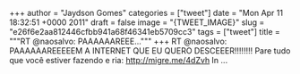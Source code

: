 
+++
author = "Jaydson Gomes"
categories = ["tweet"]
date = "Mon Apr 11 18:32:51 +0000 2011"
draft = false
image = "{TWEET_IMAGE}"
slug = "e26f6e2aa812446cfbb941a68f46341eb5709cc3"
tags = ["tweet"]
title = """RT @naosalvo: PAAAAAAREEE..."""
+++
RT @naosalvo: PAAAAAAREEEEEM A INTERNET QUE EU QUERO DESCEEER!!!!!!!! Pare tudo que você estiver fazendo e ria: http://migre.me/4dZvh In ...
